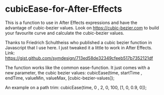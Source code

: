 # cubicEase-for-After-Effects
This is a function to use in After Effects expressions and have the advantage of cubic-bezier values.
Look on https://cubic-bezier.com to build your favourite curve and calculate the cubic-bezier values.

Thanks to Friedrich Schultheiss who published a cubic bezier function in Javascript that I use here. I just tweaked it a little to work in After Effects.
Link: https://gist.github.com/symdesign/713ed58de32349cfeeb517b7352121df

The function works like the common ease-function. It just comes with a new parameter, the cubic bezier values:
cubicEase(time, startTime , endTime, valueMin, valueMax, [cubic-bezier-values]);

An example on a path trim:
cubicEase(time, 0 , 2, 0, 100, [1, 0, 0.9, 0]);

